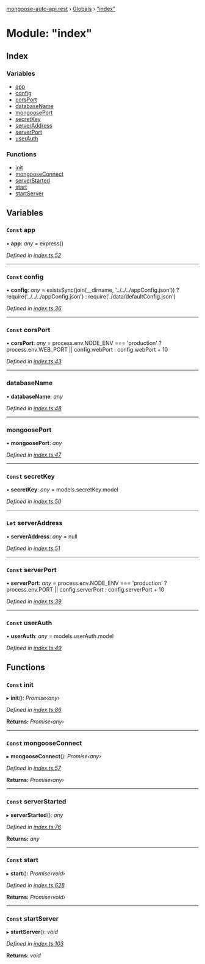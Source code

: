 [mongoose-auto-api.rest](../README.md) › [Globals](../globals.md) › ["index"](_index_.md)

# Module: "index"

## Index

### Variables

* [app](_index_.md#const-app)
* [config](_index_.md#const-config)
* [corsPort](_index_.md#const-corsport)
* [databaseName](_index_.md#databasename)
* [mongoosePort](_index_.md#mongooseport)
* [secretKey](_index_.md#const-secretkey)
* [serverAddress](_index_.md#let-serveraddress)
* [serverPort](_index_.md#const-serverport)
* [userAuth](_index_.md#const-userauth)

### Functions

* [init](_index_.md#const-init)
* [mongooseConnect](_index_.md#const-mongooseconnect)
* [serverStarted](_index_.md#const-serverstarted)
* [start](_index_.md#const-start)
* [startServer](_index_.md#const-startserver)

## Variables

### `Const` app

• **app**: *any* = express()

*Defined in [index.ts:52](https://github.com/edmundpf/mongoose-auto-api-rest/blob/1e8a07e/src/index.ts#L52)*

___

### `Const` config

• **config**: *any* = existsSync(join(__dirname, '../../../appConfig.json'))
	? require('../../../appConfig.json')
	: require('./data/defaultConfig.json')

*Defined in [index.ts:36](https://github.com/edmundpf/mongoose-auto-api-rest/blob/1e8a07e/src/index.ts#L36)*

___

### `Const` corsPort

• **corsPort**: *any* = process.env.NODE_ENV === 'production'
		? process.env.WEB_PORT || config.webPort
		: config.webPort + 10

*Defined in [index.ts:43](https://github.com/edmundpf/mongoose-auto-api-rest/blob/1e8a07e/src/index.ts#L43)*

___

###  databaseName

• **databaseName**: *any*

*Defined in [index.ts:48](https://github.com/edmundpf/mongoose-auto-api-rest/blob/1e8a07e/src/index.ts#L48)*

___

###  mongoosePort

• **mongoosePort**: *any*

*Defined in [index.ts:47](https://github.com/edmundpf/mongoose-auto-api-rest/blob/1e8a07e/src/index.ts#L47)*

___

### `Const` secretKey

• **secretKey**: *any* = models.secretKey.model

*Defined in [index.ts:50](https://github.com/edmundpf/mongoose-auto-api-rest/blob/1e8a07e/src/index.ts#L50)*

___

### `Let` serverAddress

• **serverAddress**: *any* = null

*Defined in [index.ts:51](https://github.com/edmundpf/mongoose-auto-api-rest/blob/1e8a07e/src/index.ts#L51)*

___

### `Const` serverPort

• **serverPort**: *any* = process.env.NODE_ENV === 'production'
		? process.env.PORT || config.serverPort
		: config.serverPort + 10

*Defined in [index.ts:39](https://github.com/edmundpf/mongoose-auto-api-rest/blob/1e8a07e/src/index.ts#L39)*

___

### `Const` userAuth

• **userAuth**: *any* = models.userAuth.model

*Defined in [index.ts:49](https://github.com/edmundpf/mongoose-auto-api-rest/blob/1e8a07e/src/index.ts#L49)*

## Functions

### `Const` init

▸ **init**(): *Promise‹any›*

*Defined in [index.ts:86](https://github.com/edmundpf/mongoose-auto-api-rest/blob/1e8a07e/src/index.ts#L86)*

**Returns:** *Promise‹any›*

___

### `Const` mongooseConnect

▸ **mongooseConnect**(): *Promise‹any›*

*Defined in [index.ts:57](https://github.com/edmundpf/mongoose-auto-api-rest/blob/1e8a07e/src/index.ts#L57)*

**Returns:** *Promise‹any›*

___

### `Const` serverStarted

▸ **serverStarted**(): *any*

*Defined in [index.ts:76](https://github.com/edmundpf/mongoose-auto-api-rest/blob/1e8a07e/src/index.ts#L76)*

**Returns:** *any*

___

### `Const` start

▸ **start**(): *Promise‹void›*

*Defined in [index.ts:628](https://github.com/edmundpf/mongoose-auto-api-rest/blob/1e8a07e/src/index.ts#L628)*

**Returns:** *Promise‹void›*

___

### `Const` startServer

▸ **startServer**(): *void*

*Defined in [index.ts:103](https://github.com/edmundpf/mongoose-auto-api-rest/blob/1e8a07e/src/index.ts#L103)*

**Returns:** *void*
